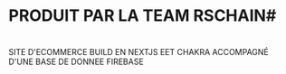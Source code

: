 # PRODUIT PAR LA TEAM RSCHAIN#
#
#
#
SITE D'ECOMMERCE BUILD EN NEXTJS EET CHAKRA ACCOMPAGNÉ D'UNE BASE DE DONNEE FIREBASE